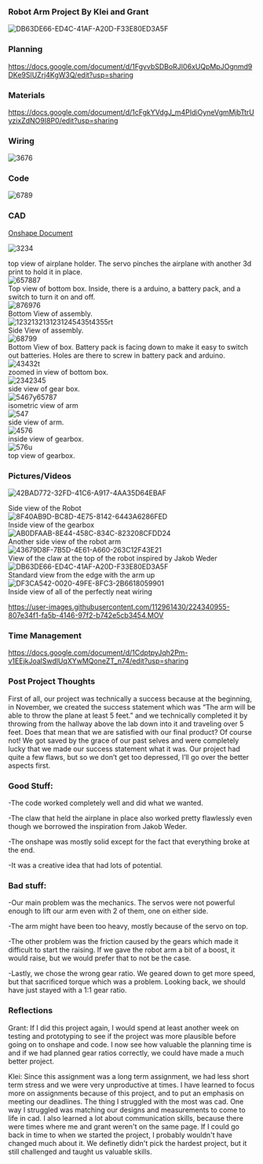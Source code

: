 ### Robot Arm Project By Klei and Grant
![DB63DE66-ED4C-41AF-A20D-F33E80ED3A5F](https://user-images.githubusercontent.com/112961430/224341052-c560f472-c529-4494-a47d-4f968f58772f.jpeg)

### Planning
https://docs.google.com/document/d/1FgvvbSDBoRJI06xUQpMpJOgnmd9DKe9SlUZrj4KgW3Q/edit?usp=sharing
### Materials
https://docs.google.com/document/d/1cFgkYVdgJ_m4PIdiOyneVgmMjbTtrUyzixZdNO9I8P0/edit?usp=sharing
### Wiring 
![3676](https://user-images.githubusercontent.com/112961430/223809378-427893e8-c7b1-4b99-b90b-6442d20fbf80.PNG)

### Code 
![6789](https://user-images.githubusercontent.com/112961430/223812342-bcbcfb7a-0a6c-4634-bf4f-a68768a1ff46.PNG)

### CAD
[Onshape Document](https://cvilleschools.onshape.com/documents/47e42486aa1f04385733a015/w/cf439275c7c100674ca82dee/e/2871b8441496d47856568721?renderMode=0&uiState=6409efdaf6606948eb77c350)

![3234](https://user-images.githubusercontent.com/112961430/222746515-05ee210f-e042-45a0-9256-c03e15a3c6b3.PNG)<figcaption>top view of airplane holder. The servo pinches the airplane with another 3d print to hold it in place. </figcaption>
![657887](https://user-images.githubusercontent.com/112961430/222463198-fb8b333b-57bc-4cdf-a789-d397bb074a45.PNG)<figcaption>Top view of bottom box. Inside, there is a arduino, a battery pack, and a switch to turn it on and off. </figcaption>
![876976](https://user-images.githubusercontent.com/112961430/222463201-f148bd1c-36ce-49c3-8d6c-6265588da07b.PNG)<figcaption> Bottom View of assembly. </figcaption>
![1232132131231245435t4355rt](https://user-images.githubusercontent.com/112961430/222463204-1b2e2286-ba9e-44f2-b01a-da15168b5c7c.PNG)<figcaption> Side View of assembly. </figcaption>
![68799](https://user-images.githubusercontent.com/112961430/222463205-62a55634-0c3e-42bd-a480-79c61538a5ad.PNG)<figcaption> Bottom View of box. Battery pack is facing down to make it easy to switch out batteries. Holes are there to screw in battery pack and arduino. </figcaption>
![43432t](https://user-images.githubusercontent.com/112961430/222463206-11517aca-bd37-45bf-a0e9-e25133470c9a.PNG)<figcaption> zoomed in view of bottom box. </figcaption>
![2342345](https://user-images.githubusercontent.com/112961430/222463209-a2ff7266-5d67-4487-8ef0-0efa0e2df4bb.PNG)<figcaption> side view of gear box.</figcaption>
![5467y65787](https://user-images.githubusercontent.com/112961430/222463210-8f6b1764-72b2-4b78-ad56-8fe2889d4983.PNG)<figcaption> isometric view of arm </figcaption>
![547](https://user-images.githubusercontent.com/112961430/223136519-94e0dfbc-802c-46da-b555-66ef68711a05.PNG)<figcaption> side view of arm. </figcaption>
![4576](https://user-images.githubusercontent.com/112961430/223141934-f431f907-46a8-4320-82ae-70691d821756.PNG)<figcaption> inside view of gearbox. </figcaption>
![576u](https://user-images.githubusercontent.com/112961430/223141935-5290896c-7c5b-40ea-bfeb-79299d71923e.PNG)<figcaption> top view of gearbox. </figcaption>


### Pictures/Videos
![42BAD772-32FD-41C6-A917-4AA35D64EBAF](https://user-images.githubusercontent.com/112961430/224341026-630ad833-c4c9-413c-bbee-7db91a99aa38.jpeg)<figcaption>Side view of the Robot</figcaption>
![8F40AB9D-BC8D-4E75-8142-6443A6286FED](https://user-images.githubusercontent.com/112961430/224340980-d9e7a9f8-decb-4365-b0de-2cfb6bbd580b.jpeg)<figcaption>Inside view of the gearbox</figcaption>
![AB0DFAAB-8E44-458C-834C-823208CFDD24](https://user-images.githubusercontent.com/112961430/224340988-ff807781-a5f4-47a0-a124-e57955d9ac6a.jpeg)<figcaption>Another side view of the robot arm</figcaption>
![43679D8F-7B5D-4E61-A660-263C12F43E21](https://user-images.githubusercontent.com/112961430/224340997-94a89b7b-ba46-43f6-ac6c-3470831e6f78.jpeg)<figcaption>View of the claw at the top of the robot inspired by Jakob Weder</figcaption>
![DB63DE66-ED4C-41AF-A20D-F33E80ED3A5F](https://user-images.githubusercontent.com/112961430/224341052-c560f472-c529-4494-a47d-4f968f58772f.jpeg)<figcaption>Standard view from the edge with the arm up</figcaption>
![DF3CA542-0020-49FE-8FC3-2B6618059901](https://user-images.githubusercontent.com/112961430/224340969-6402c6ef-62de-4167-a9b4-bb5990ffc865.jpeg)<figcaption>Inside view of all of the perfectly neat wiring</figcaption>

https://user-images.githubusercontent.com/112961430/224340955-807e34f1-fa5b-4146-97f2-b742e5cb3454.MOV

### Time Management
https://docs.google.com/document/d/1CdptpyJqh2Pm-v1EEjkJoalSwdlUqXYwMQoneZT_n74/edit?usp=sharing

### Post Project Thoughts
First of all, our project was technically a success because at the beginning, in November, we created the success statement which was “The arm will be able to throw the plane at least 5 feet.” and we technically completed it by throwing from the hallway above the lab down into it and traveling over 5 feet. Does that mean that we are satisfied with our final product? Of course not! We got saved by the grace of our past selves and were completely lucky that we made our success statement what it was. Our project had quite a few flaws, but so we don’t get too depressed, I’ll go over the better aspects first. 

### Good Stuff:
-The code worked completely well and did what we wanted.

-The claw that held the airplane in place also worked pretty flawlessly even though we borrowed the inspiration from Jakob Weder. 

-The onshape was mostly solid except for the fact that everything broke at the end. 

-It was a creative idea that had lots of potential.

### Bad stuff:
-Our main problem was the mechanics. The servos were not powerful enough to lift our arm even with 2 of them, one on either side.

-The arm might have been too heavy, mostly because of the servo on top.

-The other problem was the friction caused by the gears which made it difficult to start the raising. If we gave the robot arm a bit of a boost, it would raise, but we would prefer that to not be the case. 

-Lastly, we chose the wrong gear ratio. We geared down to get more speed, but that sacrificed torque which was a problem. Looking back, we should have just stayed with a 1:1 gear ratio.

### Reflections
Grant: If I did this project again, I would spend at least another week on testing and prototyping to see if the project was more plausible before going on to onshape and code. I now see how valuable the planning time is and if we had planned gear ratios correctly, we could have made a much better project.

Klei: Since this assignment was a long term assignment, we had less short term stress and we were very unproductive at times. I have learned to focus more on assignments because of this project, and to put an emphasis on meeting our deadlines. The thing I struggled with the most was cad. One way I struggled was matching our designs and measurements to come to life in cad. I also learned a lot about communication skills, because there were times where me and grant weren't on the same page. If I could go back in time to when we started the project, I probably wouldn't have changed much about it. We definetly didn't pick the hardest project, but it still challenged and taught us valuable skills. 

